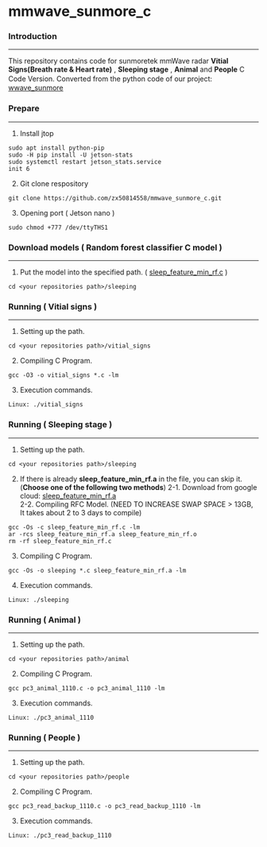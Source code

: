 # mmwave_sunmore_c
### Introduction

------------


This repository contains code for sunmoretek mmWave radar **Vitial Signs(Breath rate & Heart rate)** , **Sleeping stage** , **Animal** and **People** C Code Version.
Converted from the python code of our project:　[wwave_sunmore](https://github.com/zx50814558/wwave_sunmore.git "wwave_sunmore")

### Prepare

------------


1. Install jtop
```
sudo apt install python-pip
sudo -H pip install -U jetson-stats
sudo systemctl restart jetson_stats.service
init 6
```

2. Git clone respository
```
git clone https://github.com/zx50814558/mmwave_sunmore_c.git
```

3. Opening port ( Jetson nano )
```
sudo chmod +777 /dev/ttyTHS1
```

### Download models ( Random forest classifier C model )

------------

1. Put the model into the specified path. ( [sleep_feature_min_rf.c](https://drive.google.com/file/d/13cBlKjgBkZv5qSBsSFkn1Ow16-rulids/view?usp=sharing "sleep_feature_min_rf.c") )
```
cd <your repositories path>/sleeping
```

### Running ( Vitial signs )

------------


1. Setting up the path.
```
cd <your repositories path>/vitial_signs
```

2. Compiling C Program.
```
gcc -O3 -o vitial_signs *.c -lm
```

3. Execution commands.
```
Linux: ./vitial_signs
```

### Running ( Sleeping stage )

------------


1. Setting up the path.
```
cd <your repositories path>/sleeping
```

2. If there is already **sleep_feature_min_rf.a** in the file, you can skip it. (**Choose one of the following two methods**)
2-1. Download from google cloud: [sleep_feature_min_rf.a](http://https://drive.google.com/file/d/1RMtPBEp9sWlEiOaYhNV6nRzUIulaTSYc/view?usp=share_link "sleep_feature_min_rf.a")     
2-2. Compiling RFC Model. (NEED TO INCREASE SWAP SPACE > 13GB, It takes about 2 to 3 days to compile)
```
gcc -Os -c sleep_feature_min_rf.c -lm
ar -rcs sleep_feature_min_rf.a sleep_feature_min_rf.o
rm -rf sleep_feature_min_rf.c
```

3. Compiling C Program.
```
gcc -Os -o sleeping *.c sleep_feature_min_rf.a -lm
```

4. Execution commands.
```
Linux: ./sleeping
```

### Running ( Animal )

------------


1. Setting up the path.
```
cd <your repositories path>/animal
```

2. Compiling C Program.
```
gcc pc3_animal_1110.c -o pc3_animal_1110 -lm
```

3. Execution commands.
```
Linux: ./pc3_animal_1110
```

### Running ( People )

------------


1. Setting up the path.
```
cd <your repositories path>/people
```

2. Compiling C Program.
```
gcc pc3_read_backup_1110.c -o pc3_read_backup_1110 -lm
```

3. Execution commands.
```
Linux: ./pc3_read_backup_1110
```